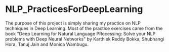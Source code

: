 # NLP_PracticesForDeepLearning
The purpose of this project is simply sharing my practice on NLP techniques in Deep Learning. 
Most of the practice exercises came from the book "Deep Learning for Natural Language PRocessing: Solve your NLP problems with Deep Neural Networks"
by Karthiek Reddy Bokka, Shubhangi Hora, Tanuj Jain and Monica Wambugu. 

